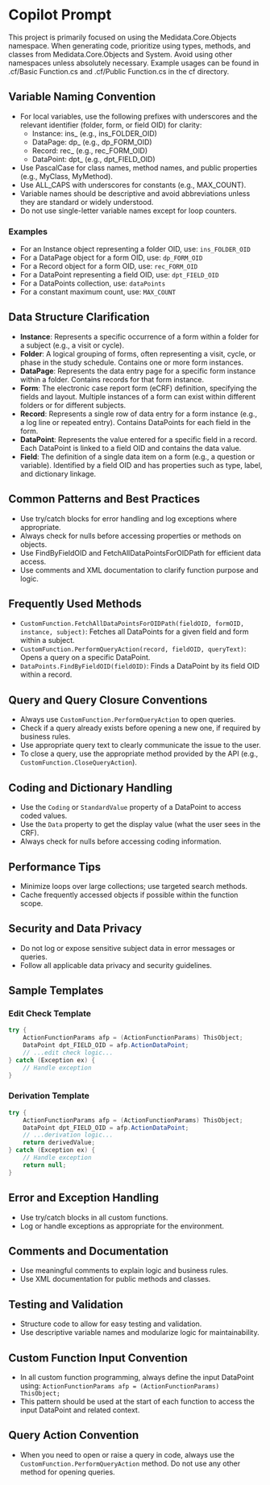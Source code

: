 # Copilot Prompt

This project is primarily focused on using the Medidata.Core.Objects namespace. When generating code, prioritize using types, methods, and classes from Medidata.Core.Objects and System. Avoid using other namespaces unless absolutely necessary. Example usages can be found in .cf/Basic Function.cs and .cf/Public Function.cs in the cf directory.

## Variable Naming Convention
- For local variables, use the following prefixes with underscores and the relevant identifier (folder, form, or field OID) for clarity:
  - Instance: ins_<identifier> (e.g., ins_FOLDER_OID)
  - DataPage: dp_<identifier> (e.g., dp_FORM_OID)
  - Record: rec_<identifier> (e.g., rec_FORM_OID)
  - DataPoint: dpt_<identifier> (e.g., dpt_FIELD_OID)
- Use PascalCase for class names, method names, and public properties (e.g., MyClass, MyMethod).
- Use ALL_CAPS with underscores for constants (e.g., MAX_COUNT).
- Variable names should be descriptive and avoid abbreviations unless they are standard or widely understood.
- Do not use single-letter variable names except for loop counters.

### Examples
- For an Instance object representing a folder OID, use: `ins_FOLDER_OID`
- For a DataPage object for a form OID, use: `dp_FORM_OID`
- For a Record object for a form OID, use: `rec_FORM_OID`
- For a DataPoint representing a field OID, use: `dpt_FIELD_OID`
- For a DataPoints collection, use: `dataPoints`
- For a constant maximum count, use: `MAX_COUNT`

## Data Structure Clarification
- **Instance**: Represents a specific occurrence of a form within a folder for a subject (e.g., a visit or cycle).
- **Folder**: A logical grouping of forms, often representing a visit, cycle, or phase in the study schedule. Contains one or more form instances.
- **DataPage**: Represents the data entry page for a specific form instance within a folder. Contains records for that form instance.
- **Form**: The electronic case report form (eCRF) definition, specifying the fields and layout. Multiple instances of a form can exist within different folders or for different subjects.
- **Record**: Represents a single row of data entry for a form instance (e.g., a log line or repeated entry). Contains DataPoints for each field in the form.
- **DataPoint**: Represents the value entered for a specific field in a record. Each DataPoint is linked to a field OID and contains the data value.
- **Field**: The definition of a single data item on a form (e.g., a question or variable). Identified by a field OID and has properties such as type, label, and dictionary linkage.

## Common Patterns and Best Practices
- Use try/catch blocks for error handling and log exceptions where appropriate.
- Always check for nulls before accessing properties or methods on objects.
- Use FindByFieldOID and FetchAllDataPointsForOIDPath for efficient data access.
- Use comments and XML documentation to clarify function purpose and logic.

## Frequently Used Methods
- `CustomFunction.FetchAllDataPointsForOIDPath(fieldOID, formOID, instance, subject)`: Fetches all DataPoints for a given field and form within a subject.
- `CustomFunction.PerformQueryAction(record, fieldOID, queryText)`: Opens a query on a specific DataPoint.
- `DataPoints.FindByFieldOID(fieldOID)`: Finds a DataPoint by its field OID within a record.

## Query and Query Closure Conventions
- Always use `CustomFunction.PerformQueryAction` to open queries.
- Check if a query already exists before opening a new one, if required by business rules.
- Use appropriate query text to clearly communicate the issue to the user.
- To close a query, use the appropriate method provided by the API (e.g., `CustomFunction.CloseQueryAction`).

## Coding and Dictionary Handling
- Use the `Coding` or `StandardValue` property of a DataPoint to access coded values.
- Use the `Data` property to get the display value (what the user sees in the CRF).
- Always check for nulls before accessing coding information.

## Performance Tips
- Minimize loops over large collections; use targeted search methods.
- Cache frequently accessed objects if possible within the function scope.

## Security and Data Privacy
- Do not log or expose sensitive subject data in error messages or queries.
- Follow all applicable data privacy and security guidelines.

## Sample Templates
### Edit Check Template
```csharp
try {
    ActionFunctionParams afp = (ActionFunctionParams) ThisObject;
    DataPoint dpt_FIELD_OID = afp.ActionDataPoint;
    // ...edit check logic...
} catch (Exception ex) {
    // Handle exception
}
```
### Derivation Template
```csharp
try {
    ActionFunctionParams afp = (ActionFunctionParams) ThisObject;
    DataPoint dpt_FIELD_OID = afp.ActionDataPoint;
    // ...derivation logic...
    return derivedValue;
} catch (Exception ex) {
    // Handle exception
    return null;
}
```

## Error and Exception Handling
- Use try/catch blocks in all custom functions.
- Log or handle exceptions as appropriate for the environment.

## Comments and Documentation
- Use meaningful comments to explain logic and business rules.
- Use XML documentation for public methods and classes.

## Testing and Validation
- Structure code to allow for easy testing and validation.
- Use descriptive variable names and modularize logic for maintainability.

## Custom Function Input Convention
- In all custom function programming, always define the input DataPoint using:
  `ActionFunctionParams afp = (ActionFunctionParams) ThisObject;`
- This pattern should be used at the start of each function to access the input DataPoint and related context.

## Query Action Convention
- When you need to open or raise a query in code, always use the `CustomFunction.PerformQueryAction` method. Do not use any other method for opening queries.
